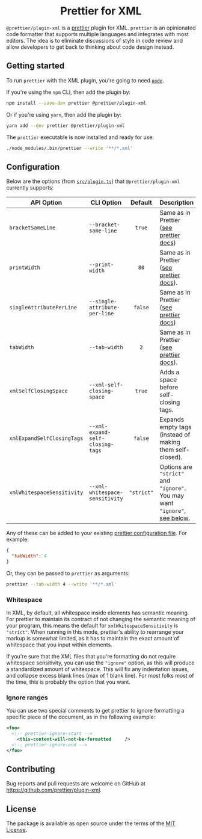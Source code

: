 <h1 align="center">Prettier for XML</h1>

`@prettier/plugin-xml` is a [prettier](https://prettier.io/) plugin for XML. `prettier` is an opinionated code formatter that supports multiple languages and integrates with most editors. The idea is to eliminate discussions of style in code review and allow developers to get back to thinking about code design instead.

## Getting started

To run `prettier` with the XML plugin, you're going to need [`node`](https://nodejs.org/en/download/).

If you're using the `npm` CLI, then add the plugin by:

```bash
npm install --save-dev prettier @prettier/plugin-xml
```

Or if you're using `yarn`, then add the plugin by:

```bash
yarn add --dev prettier @prettier/plugin-xml
```

The `prettier` executable is now installed and ready for use:

```bash
./node_modules/.bin/prettier --write '**/*.xml'
```

## Configuration

Below are the options (from [`src/plugin.ts`](src/plugin.ts)) that `@prettier/plugin-xml` currently supports:

| API Option                 | CLI Option                       |  Default   | Description                                                                                                      |
|----------------------------|----------------------------------| :--------: |------------------------------------------------------------------------------------------------------------------|
| `bracketSameLine`          | `--bracket-same-line`            |   `true`   | Same as in Prettier ([see prettier docs](https://prettier.io/docs/en/options.html#bracket-same-line))            |
| `printWidth`               | `--print-width`                  |    `80`    | Same as in Prettier ([see prettier docs](https://prettier.io/docs/en/options.html#print-width)).                 |
| `singleAttributePerLine`   | `--single-attribute-per-line`    |  `false`   | Same as in Prettier ([see prettier docs](https://prettier.io/docs/en/options.html#single-attribute-per-line))    |
| `tabWidth`                 | `--tab-width`                    |    `2`     | Same as in Prettier ([see prettier docs](https://prettier.io/docs/en/options.html#tab-width)).                   |
| `xmlSelfClosingSpace`      | `--xml-self-closing-space`       |   `true`   | Adds a space before self-closing tags.                                                                           |
| `xmlExpandSelfClosingTags` | `--xml-expand-self-closing-tags` |  `false`   | Expands empty tags (instead of making them self-closed).                                                         |
| `xmlWhitespaceSensitivity` | `--xml-whitespace-sensitivity`   | `"strict"` | Options are `"strict"` and `"ignore"`. You may want `"ignore"`, [see below](#whitespace).                        |

Any of these can be added to your existing [prettier configuration
file](https://prettier.io/docs/en/configuration.html). For example:

```json
{
  "tabWidth": 4
}
```

Or, they can be passed to `prettier` as arguments:

```bash
prettier --tab-width 4 --write '**/*.xml'
```

### Whitespace

In XML, by default, all whitespace inside elements has semantic meaning. For prettier to maintain its contract of not changing the semantic meaning of your program, this means the default for `xmlWhitespaceSensitivity` is `"strict"`. When running in this mode, prettier's ability to rearrange your markup is somewhat limited, as it has to maintain the exact amount of whitespace that you input within elements.

If you're sure that the XML files that you're formatting do not require whitespace sensitivity, you can use the `"ignore"` option, as this will produce a standardized amount of whitespace. This will fix any indentation issues, and collapse excess blank lines (max of 1 blank line). For most folks most of the time, this is probably the option that you want.

### Ignore ranges

You can use two special comments to get prettier to ignore formatting a specific piece of the document, as in the following example:

```xml
<foo>
  <!-- prettier-ignore-start -->
    <this-content-will-not-be-formatted     />
  <!-- prettier-ignore-end -->
</foo>
```

## Contributing

Bug reports and pull requests are welcome on GitHub at https://github.com/prettier/plugin-xml.

## License

The package is available as open source under the terms of the [MIT License](https://opensource.org/licenses/MIT).
